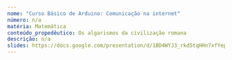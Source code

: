 ```yaml
---
nome: "Curso Básico de Arduino: Comunicação na internet"
número: n/a
matéria: Matemática
conteúdo_propedêutico: Os algarismos da civilização romana
descrição: n/a
slides: https://docs.google.com/presentation/d/1BD4WYJ3_rkd5tqHHn7xfYepPnoZ1rltdnPHSIQibbfQ/edit#slide=id.g227b26b769_0_122
---
```

